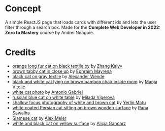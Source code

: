 # Concept

A simple ReactJS page that loads cards with different ids and lets the user filter through a search box. Made for the **Complete Web Developer in 2022: Zero to Mastery** course by Andrei Neagoie.

# Credits

- [orange long fur cat on black textile by](https://unsplash.com/photos/2rUUGwMyXX0) by [Zhang Kaiyv](https://unsplash.com/@zhangkaiyv)
- [brown tabby cat in close up](https://unsplash.com/photos/8PO3-mdzMuE) by [Ephraim Mayrena](https://unsplash.com/@jexm)
- [black cat on gray textile](https://unsplash.com/photos/fGjdB6sno7w) by [Alexander Wende](https://unsplash.com/@alexwende)
- [black and white cat lying on brown bamboo chair inside room](https://unsplash.com/photos/gKXKBY-C-Dk) by [Manja Vitolic](https://unsplash.com/@madhatterzone)
- [white cat photo](https://unsplash.com/photos/0UkFKVxWLNs) by [Antonio Gabriel](https://unsplash.com/@gabriant)
- [russian blue cat on white table](https://unsplash.com/photos/7E9qvMOsZEM) by [Milada Vigerova](https://unsplash.com/@milada_vigerova)
- [shallow focus photography of white and brown cat](https://unsplash.com/photos/GtwiBmtJvaU) by [Yerlin Matu](https://unsplash.com/@yerlinmatu)
- [white coated Persian cat sitting on brown wooden surface](https://unsplash.com/photos/X7UR0BDz-UY) by [Rana Sawalha](https://unsplash.com/@ranasawalha)
- [Siamese cat](https://unsplash.com/photos/KGiQFgF7dkc) by [Alex Meier](https://unsplash.com/@alexmeier19)
- [white and black cat on yellow surface](https://unsplash.com/photos/HoC9ttceIGo) by [Alicja Gancarz](https://unsplash.com/@alisonstardust)